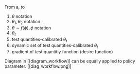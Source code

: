 From a, to
1. $\theta$ notation  
2. $\theta_1, \theta_2$ notation 
3. $\theta \sim f(\phi), \phi$ notation 
4. $\theta_t$  
5. test quantities-calibrated $\theta_t$
6. dynamic set of test quantities-calibrated $\theta_t$
7. gradient of test quantitiy function (desire function)

Diagram in [[diagram_workflow]] can be equally applied to policy parameter. [[diag_workflow.png]]